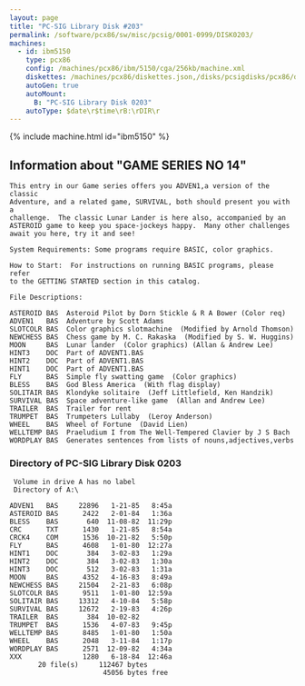 ```yaml
---
layout: page
title: "PC-SIG Library Disk #203"
permalink: /software/pcx86/sw/misc/pcsig/0001-0999/DISK0203/
machines:
  - id: ibm5150
    type: pcx86
    config: /machines/pcx86/ibm/5150/cga/256kb/machine.xml
    diskettes: /machines/pcx86/diskettes.json,/disks/pcsigdisks/pcx86/diskettes.json
    autoGen: true
    autoMount:
      B: "PC-SIG Library Disk 0203"
    autoType: $date\r$time\rB:\rDIR\r
---
```


{% include machine.html id="ibm5150" %}

## Information about "GAME SERIES NO 14"

    This entry in our Game series offers you ADVEN1,a version of the classic
    Adventure, and a related game, SURVIVAL, both should present you with a
    challenge.  The classic Lunar Lander is here also, accompanied by an
    ASTEROID game to keep you space-jockeys happy.  Many other challenges
    await you here, try it and see!
    
    System Requirements: Some programs require BASIC, color graphics.
    
    How to Start:  For instructions on running BASIC programs, please refer
    to the GETTING STARTED section in this catalog.
    
    File Descriptions:
    
    ASTEROID BAS  Asteroid Pilot by Dorn Stickle & R A Bower (Color req)
    ADVEN1   BAS  Adventure by Scott Adams
    SLOTCOLR BAS  Color graphics slotmachine  (Modified by Arnold Thomson)
    NEWCHESS BAS  Chess game by M. C. Rakaska  (Modified by S. W. Huggins)
    MOON     BAS  Lunar lander  (Color graphics) (Allan & Andrew Lee)
    HINT3    DOC  Part of ADVENT1.BAS
    HINT2    DOC  Part of ADVENT1.BAS
    HINT1    DOC  Part of ADVENT1.BAS
    FLY      BAS  Simple fly swatting game  (Color graphics)
    BLESS    BAS  God Bless America  (With flag display)
    SOLITAIR BAS  Klondyke solitaire  (Jeff Littlefield, Ken Handzik)
    SURVIVAL BAS  Space adventure-like game  (Allan and Andrew Lee)
    TRAILER  BAS  Trailer for rent
    TRUMPET  BAS  Trumpeters Lullaby  (Leroy Anderson)
    WHEEL    BAS  Wheel of Fortune  (David Lien)
    WELLTEMP BAS  Praeludium I from The Well-Tempered Clavier by J S Bach
    WORDPLAY BAS  Generates sentences from lists of nouns,adjectives,verbs

### Directory of PC-SIG Library Disk 0203

     Volume in drive A has no label
     Directory of A:\

    ADVEN1   BAS     22896   1-21-85   8:45a
    ASTEROID BAS      2422   2-01-84   1:36a
    BLESS    BAS       640  11-08-82  11:29p
    CRC      TXT      1430   1-21-85   8:54a
    CRCK4    COM      1536  10-21-82   5:50p
    FLY      BAS      4608   1-01-80  12:27a
    HINT1    DOC       384   3-02-83   1:29a
    HINT2    DOC       384   3-02-83   1:30a
    HINT3    DOC       512   3-02-83   1:31a
    MOON     BAS      4352   4-16-83   8:49a
    NEWCHESS BAS     21504   2-21-83   6:08p
    SLOTCOLR BAS      9511   1-01-80  12:59a
    SOLITAIR BAS     13312   4-10-84   5:58p
    SURVIVAL BAS     12672   2-19-83   4:26p
    TRAILER  BAS       384  10-02-82
    TRUMPET  BAS      1536   4-07-83   9:45p
    WELLTEMP BAS      8485   1-01-80   1:50a
    WHEEL    BAS      2048   3-11-84   1:17p
    WORDPLAY BAS      2571  12-09-82   4:34a
    XXX               1280   6-18-84  12:46a
           20 file(s)     112467 bytes
                           45056 bytes free
